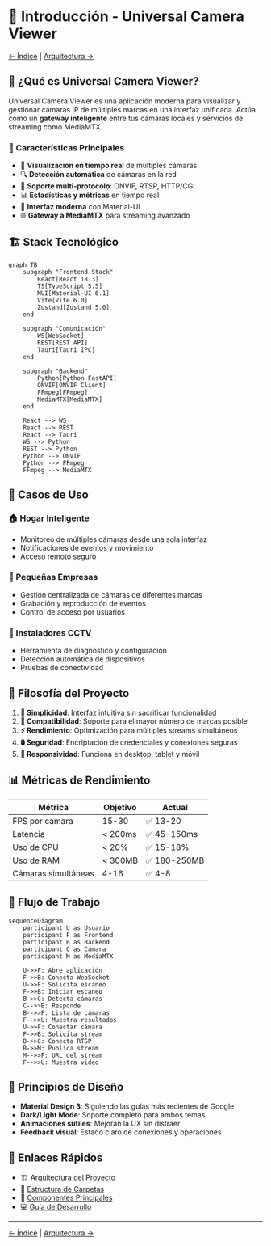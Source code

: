 # 🚀 Introducción - Universal Camera Viewer

[← Índice](./README.md) | [Arquitectura →](./arquitectura.md)

## 🎯 ¿Qué es Universal Camera Viewer?

Universal Camera Viewer es una aplicación moderna para visualizar y gestionar cámaras IP de múltiples marcas en una interfaz unificada. Actúa como un **gateway inteligente** entre tus cámaras locales y servicios de streaming como MediaMTX.

### 🌟 Características Principales

- 🎥 **Visualización en tiempo real** de múltiples cámaras
- 🔍 **Detección automática** de cámaras en la red
- 🔌 **Soporte multi-protocolo**: ONVIF, RTSP, HTTP/CGI
- 📊 **Estadísticas y métricas** en tiempo real
- 🎨 **Interfaz moderna** con Material-UI
- 🌐 **Gateway a MediaMTX** para streaming avanzado

## 🏗️ Stack Tecnológico

```mermaid
graph TB
    subgraph "Frontend Stack"
        React[React 18.3]
        TS[TypeScript 5.5]
        MUI[Material-UI 6.1]
        Vite[Vite 6.0]
        Zustand[Zustand 5.0]
    end
    
    subgraph "Comunicación"
        WS[WebSocket]
        REST[REST API]
        Tauri[Tauri IPC]
    end
    
    subgraph "Backend"
        Python[Python FastAPI]
        ONVIF[ONVIF Client]
        FFmpeg[FFmpeg]
        MediaMTX[MediaMTX]
    end
    
    React --> WS
    React --> REST
    React --> Tauri
    WS --> Python
    REST --> Python
    Python --> ONVIF
    Python --> FFmpeg
    FFmpeg --> MediaMTX
```

## 🎯 Casos de Uso

### 🏠 Hogar Inteligente

- Monitoreo de múltiples cámaras desde una sola interfaz
- Notificaciones de eventos y movimiento
- Acceso remoto seguro

### 🏢 Pequeñas Empresas

- Gestión centralizada de cámaras de diferentes marcas
- Grabación y reproducción de eventos
- Control de acceso por usuarios

### 🔧 Instaladores CCTV

- Herramienta de diagnóstico y configuración
- Detección automática de dispositivos
- Pruebas de conectividad

## 🚀 Filosofía del Proyecto

1. **🎯 Simplicidad**: Interfaz intuitiva sin sacrificar funcionalidad
2. **🔌 Compatibilidad**: Soporte para el mayor número de marcas posible
3. **⚡ Rendimiento**: Optimización para múltiples streams simultáneos
4. **🔒 Seguridad**: Encriptación de credenciales y conexiones seguras
5. **📱 Responsividad**: Funciona en desktop, tablet y móvil

## 📊 Métricas de Rendimiento

| Métrica | Objetivo | Actual |
|---------|----------|---------|
| FPS por cámara | 15-30 | ✅ 13-20 |
| Latencia | < 200ms | ✅ 45-150ms |
| Uso de CPU | < 20% | ✅ 15-18% |
| Uso de RAM | < 300MB | ✅ 180-250MB |
| Cámaras simultáneas | 4-16 | ✅ 4-8 |

## 🔄 Flujo de Trabajo

```mermaid
sequenceDiagram
    participant U as Usuario
    participant F as Frontend
    participant B as Backend
    participant C as Cámara
    participant M as MediaMTX
    
    U->>F: Abre aplicación
    F->>B: Conecta WebSocket
    U->>F: Solicita escaneo
    F->>B: Iniciar escaneo
    B->>C: Detecta cámaras
    C-->>B: Responde
    B-->>F: Lista de cámaras
    F-->>U: Muestra resultados
    U->>F: Conectar cámara
    F->>B: Solicita stream
    B->>C: Conecta RTSP
    B->>M: Publica stream
    M-->>F: URL del stream
    F-->>U: Muestra video
```

## 🎨 Principios de Diseño

- **Material Design 3**: Siguiendo las guías más recientes de Google
- **Dark/Light Mode**: Soporte completo para ambos temas
- **Animaciones sutiles**: Mejoran la UX sin distraer
- **Feedback visual**: Estado claro de conexiones y operaciones

## 🔗 Enlaces Rápidos

- 🏗️ [Arquitectura del Proyecto](./arquitectura.md)
- 📁 [Estructura de Carpetas](./estructura-proyecto.md)
- 🧩 [Componentes Principales](./componentes-principales.md)
- 💻 [Guía de Desarrollo](./guia-desarrollo.md)

---

[← Índice](./README.md) | [Arquitectura →](./arquitectura.md)
